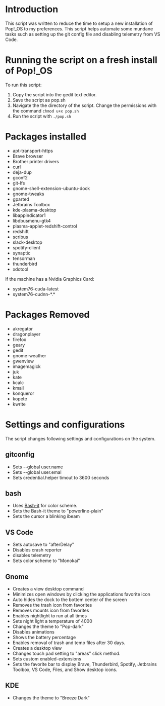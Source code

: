 # Introduction
This script was written to reduce the time to setup a new installation of Pop!_OS to my preferences.  This script helps automate some mundane tasks such as setting up the git config file and disabling telemetry from VS Code. 

# Running the script on a fresh install of Pop!_OS
To run this script:

1. Copy the script into the gedit text editor.
2. Save the script as pop.sh
3. Navigate the the directory of the script.  Change the permissions with the command `chmod u+x pop.sh`
4. Run the script with `./pop.sh`

# Packages installed
* apt-transport-https 
* Brave browser
* Brother printer drivers
* curl 
* deja-dup 
* gconf2 
* git-lfs 
* gnome-shell-extension-ubuntu-dock
* gnome-tweaks 
* gparted
* Jetbrains Toolbox
* kde-plasma-desktop
* libappindicator1 
* libdbusmenu-gtk4 
* plasma-applet-redshift-control
* redshift 
* scribus 
* slack-desktop
* spotify-client
* synaptic 
* tensorman 
* thunderbird 
* xdotool


If the machine has a Nvidia Graphics Card:
* system76-cuda-latest
* system76-cudnn-\*.\*

# Packages Removed
* akregator 
* dragonplayer 
* firefox 
* geary
* gedit 
* gnome-weather 
* gwenview 
* imagemagick 
* juk
* kate 
* kcalc 
* kmail 
* konqueror 
* kopete 
* kwrite 

# Settings and configurations
The script changes following settings and configurations on the system.

## gitconfig
* Sets --global user.name
* Sets --global user.emal
* Sets credential.helper timout to 3600 seconds

## bash
* Uses [Bash-it](https://github.com/Bash-it/bash-it) for color scheme.
* Sets the Bash-it theme to "powerline-plain"
* Sets the cursor a blinking ibeam

## VS Code
* Sets autosave to "afterDelay"
* Disables crash reporter
* disables telemetry
* Sets color scheme to "Monokai"

## Gnome
* Creates a view desktop command
* Minimizes open windows by clicking the applications favorite icon
* Auto hides the dock to the bottem center of the screen
* Removes the trash icon from favorites
* Removes mounts icon from favorites
* Enables nightlight to run at all times
* Sets night light a temperature of 4000
* Changes the theme to "Pop-dark"
* Disables animations
* Shows the battery percentage
* Enables removal of trash and temp files after 30 days.
* Creates a desktop view
* Changes touch pad setting to "areas" click method.
* Sets custom enabled-extensions
* Sets the favorite bar to display Brave, Thunderbird, Spotify, Jetbrains Toolbox, VS Code, Files, and Show desktop icons.

## KDE
* Changes the theme to "Breeze Dark"
